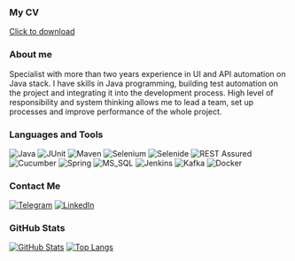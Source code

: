 ### My CV

[Click to download](https://drive.google.com/file/d/1QISYLuayPXsHJHQA27CXioqUb15bb0OM/view?usp=sharing)

### About me

Specialist with more than two years experience in UI and API automation on Java stack. I
have skills in Java programming, building test automation on the project and integrating
it into the development process. High level of responsibility and system thinking allows
me to lead a team, set up processes and improve performance of the whole project.

### Languages and Tools
![Java](https://img.shields.io/badge/Java-f7fafa?style=for-the-badge&logo=OpenJDK&logoColor=000000)
![JUnit](https://img.shields.io/badge/JUnit-f7fafa?style=for-the-badge&logo=junit5&logoColor=000000)
![Maven](https://img.shields.io/badge/Maven-f7fafa?style=for-the-badge&logo=apachemaven&logoColor=000000)
![Selenium](https://img.shields.io/badge/Selenium-f7fafa?style=for-the-badge&logo=selenium&logoColor=000000)
![Selenide](https://img.shields.io/badge/Selenide-f7fafa?style=for-the-badge&logoColor=000000)
![REST Assured](https://img.shields.io/badge/REST%20Assured-f7fafa?style=for-the-badge&logoColor=000000)
![Cucumber](https://img.shields.io/badge/Cucumber-f7fafa?style=for-the-badge&logo=cucumber&logoColor=000000)
![Spring](https://img.shields.io/badge/Spring-f7fafa?style=for-the-badge&logo=spring&logoColor=000000)
![MS_SQL](https://img.shields.io/badge/MS%20SQL-f7fafa?style=for-the-badge&logo=microsoftsqlserver&logoColor=000000)
![Jenkins](https://img.shields.io/badge/Jenkins-f7fafa?style=for-the-badge&logo=jenkins&logoColor=000000)
![Kafka](https://img.shields.io/badge/Kafka-f7fafa?style=for-the-badge&logo=apachekafka&logoColor=000000)
![Docker](https://img.shields.io/badge/Docker-f7fafa?style=for-the-badge&logo=docker&logoColor=000000)

### Contact Me

[![Telegram](https://img.shields.io/badge/Telegram-f7fafa?style=for-the-badge&logo=telegram)](https://telegram.me/kornyshev_e)
[![LinkedIn](https://img.shields.io/badge/LinkedIn-f7fafa?style=for-the-badge&logo=linkedin&logoColor=0072b1)](https://www.linkedin.com/in/kornyshev/)

### GitHub Stats

[![GitHub Stats](https://github-readme-stats.vercel.app/api?username=kornyshev&show_icons=true)](https://github.com/anuraghazra/github-readme-stats)
[![Top Langs](https://github-readme-stats.vercel.app/api/top-langs/?username=kornyshev&layout=compact)](https://github.com/anuraghazra/github-readme-stats)
